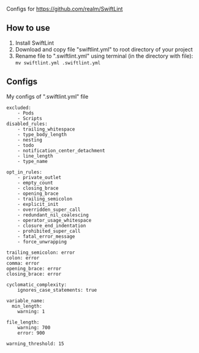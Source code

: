 Configs for https://github.com/realm/SwiftLint

## How to use
1) Install SwiftLint
2) Download and copy file "swiftlint.yml" to root directory of your project 
3) Rename file to ".swiftlint.yml" using terminal (in the directory with file):
`mv swiftlint.yml .swiftlint.yml`

## Configs
My configs of ".swiftlint.yml" file

```
excluded:
    - Pods
    - Scripts
disabled_rules:
    - trailing_whitespace
    - type_body_length
    - nesting
    - todo
    - notification_center_detachment
    - line_length
    - type_name

opt_in_rules:
    - private_outlet
    - empty_count
    - closing_brace
    - opening_brace
    - trailing_semicolon
    - explicit_init
    - overridden_super_call
    - redundant_nil_coalescing
    - operator_usage_whitespace
    - closure_end_indentation
    - prohibited_super_call
    - fatal_error_message
    - force_unwrapping

trailing_semicolon: error
colon: error
comma: error
opening_brace: error
closing_brace: error

cyclomatic_complexity:
    ignores_case_statements: true

variable_name:
  min_length:
    warning: 1

file_length:
    warning: 700
    error: 900

warning_threshold: 15
```

